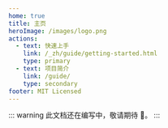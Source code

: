 ```yaml
---
home: true
title: 主页
heroImage: /images/logo.png
actions:
  - text: 快速上手
    link: /_zh/guide/getting-started.html
    type: primary
  - text: 项目简介
    link: /guide/
    type: secondary
footer: MIT Licensed
---
```


::: warning
此文档还在编写中，敬请期待 🍷。
:::
